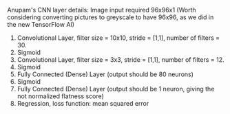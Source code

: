 Anupam's CNN layer details:
Image input required 96x96x1 (Worth considering converting pictures to greyscale to have 96x96, as we did in the new TensorFlow AI)
1. Convolutional Layer, filter size = 10x10, stride = [1,1], number of filters = 30.
2. Sigmoid
3. Convolutional Layer, filter size = 3x3, stride = [1,1], number of filters = 12.
4. Sigmoid
5. Fully Connected (Dense) Layer (output should be 80 neurons)
6. Sigmoid
7. Fully Connected (Dense) Layer (output should be 1 neuron, giving the not normalized flatness score)
8. Regression, loss function: mean squared error
